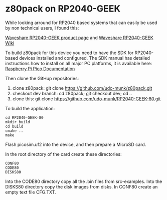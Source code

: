 # z80pack on RP2040-GEEK

While looking arround for RP2040 based systems that can easily be
used by non technical users, I found this:

[Waveshare RP2040-GEEK product page](https://www.waveshare.com/rp2040-geek.htm) and
[Waveshare RP2040-GEEK Wiki](https://www.waveshare.com/wiki/RP2040-GEEK)

To build z80pack for this device you need to have the SDK for RP2040-based
devices installed and configured. The SDK manual has detailed instructions
how to install on all major PC platforms, it is available here:
[Raspberry Pi Pico Documentation](https://www.raspberrypi.com/documentation/microcontrollers/raspberry-pi-pico.html)

Then clone the GitHup repositories:

1. clone z80pack: git clone https://github.com/udo-munk/z80pack.git
2. checkout dev branch: cd z80pack; git checkout dev; cd ..
3. clone this: git clone https://github.com/udo-munk/RP2040-GEEK-80.git

To build the application:
```
cd RP2040-GEEK-80
mkdir build
cd build
cmake ..
make
```

Flash picosim.uf2 into the device, and then prepare a MicroSD card.

In the root directory of the card create these directories:
```
CONF80
CODE80
DISKS80
```

Into the CODE80 directory copy all the .bin files from src-examples.
Into the DISKS80 directory copy the disk images from disks.
In CONF80 create an empty text file CFG.TXT.
